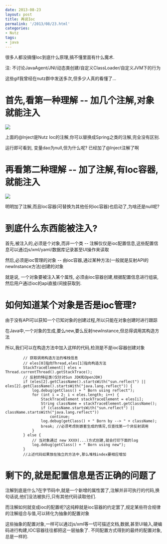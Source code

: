```yaml
---
date: 2013-08-23
layout: post
title: 再说Ioc
permalink: '/2013/08/23.html'
categories:
- Nutz
tags:
- java
---
```


很多人都没搞懂Ioc到底什么原理,搞不懂里面有什么魔术.

注: 不讨论JavaAgent/JNI/动态类创建/自定义ClassLoader/自定义JVM下的行为

这些gif我曾经在nutz群中发送多次,但多少人真的看懂了...

首先,看第一种理解 -- 加几个注解,对象就能注入
==============================================

<img src="{{urls.media}}/2013/08/23/nutz_ioc_inject_not.gif">

上面的@Inject是Nutz Ioc的注解,你可以替换成Spring之类的注解,完全没有区别.

运行即可看到, 变量dao为null,但为什么呢? 已经加了@Inject注解了啊

再看第二种理解 -- 加了注解,有Ioc容器,就能注入
=============================================

<img src="{{urls.media}}/2013/08/23/nutz_ioc_inject_not2.gif">

明明加了注解,而且Ioc容器(可替换为其他任何ioc容器)也启动了,为啥还是null呢?

到底什么东西能被注入?
=====================

首先,被注入的,必须是个对象,而非一个类 -- 注解仅仅是ioc配置信息,这些配置信息可以通过js/xml/yaml/数据库记录甚至UI操作来读取

然后,必须是ioc管理的对象 -- 由ioc容器,通过某种方法(一般就是反射API的newInstance方法)创建的对象

就是说, 一个对象要被注入某个属性, 必须由ioc容器创建,根据配置信息进行组装,然后用户通过ioc的api直接/间接获取到.

如何知道某个对象是否是ioc管理?
===========================

由于没有API可以获知一个已知对象的创建过程,所以只能在对象创建时进行跟踪

在Java中,一个对象的生成,要么new,要么反射newInstance,但总得调用其构造方法

所以,我们可以在构造方法中加入这样的代码,检测是不是ioc容器创建对象

```
        // 获取调用构造方法的堆栈信息
		// eles[0]指向Thread,eles[1]指向构造方法
    	StackTraceElement[] eles = Thread.currentThread().getStackTrace();
		// 反射的特征类(仅针对Sun JDK和OpenJDK)
    	if (eles[2].getClassName().startsWith("sun.reflect") || eles[2].getClassName().startsWith("java.lang.reflect")) {
    		log.debug(getClass() + " Born using reflect");
    		for (int i = 2; i < eles.length; i++) {
				StackTraceElement stackTraceElement = eles[i];
				String className = stackTraceElement.getClassName();
				if (className.startsWith("sun.reflect") || className.startsWith("java.lang.reflect"))
					continue;
				log.debug(getClass() + " Born by --> " + className);
				break; //必须考虑到嵌套生成的情况,仅查找第一个非反射调用
			}
		} else {
			// 当对象通过 new XXXX(...)方式创建,就会打印下面的log
			log.debug(getClass() + " Born using new");
		}
		//上述代码如果放在独立的方法中,那么堆栈index要相应增加
```

剩下的,就是配置信息是否正确的问题了
===================================

注解到底是什么?在字节码中,就是一个新增的属性罢了,注解并非可执行的代码,换句话说,他们没法被执行,只有其他代码读取他们.

而注解如何就变成ioc的配置呢?这纯粹就是ioc容器的约定罢了,规定某些符合规律的注解组合与值,可以转化为抽象的配置对象

这些抽象的配置对象,一样可以通过js/xml等一切可描述文档,数据,甚至UI输入,硬编码进行构建,IOC容器往往都把这一层抽象了.
不同配置方式得到的最终的配置对象,总是一样的.